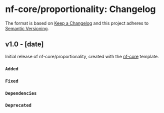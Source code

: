 # nf-core/proportionality: Changelog

The format is based on [Keep a Changelog](https://keepachangelog.com/en/1.0.0/)
and this project adheres to [Semantic Versioning](https://semver.org/spec/v2.0.0.html).

## v1.0 - [date]

Initial release of nf-core/proportionality, created with the [nf-core](https://nf-co.re/) template.

### `Added`

### `Fixed`

### `Dependencies`

### `Deprecated`
